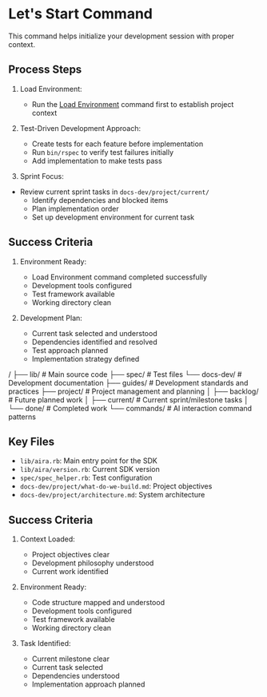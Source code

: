 # Let's Start Command

This command helps initialize your development session with proper context.

## Process Steps

1. Load Environment:
   - Run the [Load Environment](./load-env.md) command first to establish project context

2. Test-Driven Development Approach:
   - Create tests for each feature before implementation
   - Run `bin/rspec` to verify test failures initially
   - Add implementation to make tests pass

3. Sprint Focus:
- Review current sprint tasks in `docs-dev/project/current/`
   - Identify dependencies and blocked items
   - Plan implementation order
   - Set up development environment for current task

## Success Criteria

1. Environment Ready:
   - Load Environment command completed successfully
   - Development tools configured
   - Test framework available
   - Working directory clean

2. Development Plan:
   - Current task selected and understood
   - Dependencies identified and resolved
   - Test approach planned
   - Implementation strategy defined

/
├── lib/             # Main source code
├── spec/            # Test files
└── docs-dev/        # Development documentation
    ├── guides/      # Development standards and practices
    ├── project/     # Project management and planning
    │   ├── backlog/    # Future planned work
    │   ├── current/    # Current sprint/milestone tasks
    │   └── done/       # Completed work
    └── commands/    # AI interaction command patterns

## Key Files

- `lib/aira.rb`: Main entry point for the SDK
- `lib/aira/version.rb`: Current SDK version
- `spec/spec_helper.rb`: Test configuration
- `docs-dev/project/what-do-we-build.md`: Project objectives
- `docs-dev/project/architecture.md`: System architecture

## Success Criteria

1. Context Loaded:
   - Project objectives clear
   - Development philosophy understood
   - Current work identified

2. Environment Ready:
   - Code structure mapped and understood
   - Development tools configured
   - Test framework available
   - Working directory clean

3. Task Identified:
   - Current milestone clear
   - Current task selected
   - Dependencies understood
   - Implementation approach planned
